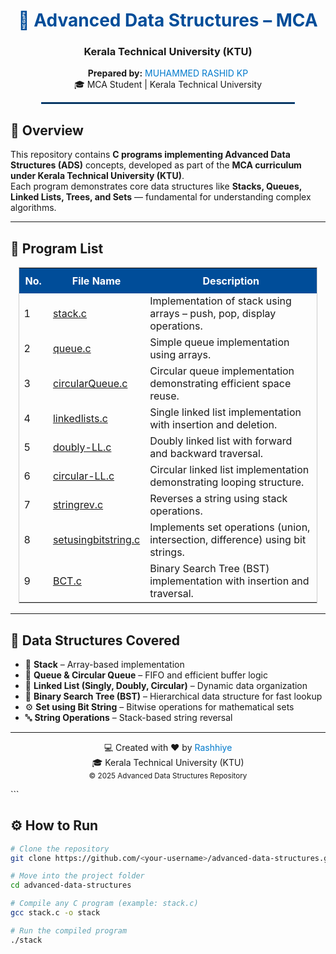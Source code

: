 <div align="center">

<h1 style="color:#004d99;">🧮 Advanced Data Structures – MCA</h1>
<h3>Kerala Technical University (KTU)</h3>

<p>
<b>Prepared by:</b> <span style="color:#007acc;">MUHAMMED RASHID KP</span> <br>
🎓 MCA Student | Kerala Technical University  
</p>

<hr style="border: 1px solid #004d99; width:80%;">

</div>

## 🧾 Overview

This repository contains **C programs implementing Advanced Data Structures (ADS)** concepts, developed as part of the **MCA curriculum under Kerala Technical University (KTU)**.  
Each program demonstrates core data structures like **Stacks, Queues, Linked Lists, Trees, and Sets** — fundamental for understanding complex algorithms.

---

## 📂 Program List

<div align="center">

<table style="border-collapse: collapse; width: 95%; border: 1px solid #ccc;">
  <tr style="background-color:#004d99; color:white;">
    <th style="padding:10px;">No.</th>
    <th style="padding:10px;">File Name</th>
    <th style="padding:10px;">Description</th>
  </tr>

  <tr><td>1</td><td><a href="stack.c">stack.c</a></td><td>Implementation of stack using arrays – push, pop, display operations.</td></tr>
  <tr><td>2</td><td><a href="queue.c">queue.c</a></td><td>Simple queue implementation using arrays.</td></tr>
  <tr><td>3</td><td><a href="circularQueue.c">circularQueue.c</a></td><td>Circular queue implementation demonstrating efficient space reuse.</td></tr>
  <tr><td>4</td><td><a href="linkedlists.c">linkedlists.c</a></td><td>Single linked list implementation with insertion and deletion.</td></tr>
  <tr><td>5</td><td><a href="doubly-LL.c">doubly-LL.c</a></td><td>Doubly linked list with forward and backward traversal.</td></tr>
  <tr><td>6</td><td><a href="circular-LL.c">circular-LL.c</a></td><td>Circular linked list implementation demonstrating looping structure.</td></tr>
  <tr><td>7</td><td><a href="stringrev.c">stringrev.c</a></td><td>Reverses a string using stack operations.</td></tr>
  <tr><td>8</td><td><a href="setusingbitstring.c">setusingbitstring.c</a></td><td>Implements set operations (union, intersection, difference) using bit strings.</td></tr>
  <tr><td>9</td><td><a href="BCT.c">BCT.c</a></td><td>Binary Search Tree (BST) implementation with insertion and traversal.</td></tr>
</table>

</div>

---

## 🧠 Data Structures Covered

- 🧱 **Stack** – Array-based implementation  
- 🔁 **Queue & Circular Queue** – FIFO and efficient buffer logic  
- 🔗 **Linked List (Singly, Doubly, Circular)** – Dynamic data organization  
- 🌲 **Binary Search Tree (BST)** – Hierarchical data structure for fast lookup  
- ⚙️ **Set using Bit String** – Bitwise operations for mathematical sets  
- 🔤 **String Operations** – Stack-based string reversal  

---
<div align="center">

💻 Created with ❤️ by <span style="color:#007acc;">Rashhiye</span>
<br>
🎓 Kerala Technical University (KTU)
<br>
<sub>© 2025 Advanced Data Structures Repository</sub>

</div> ```

## ⚙️ How to Run

```bash
# Clone the repository
git clone https://github.com/<your-username>/advanced-data-structures.git

# Move into the project folder
cd advanced-data-structures

# Compile any C program (example: stack.c)
gcc stack.c -o stack

# Run the compiled program
./stack
